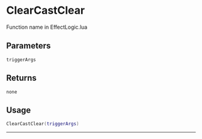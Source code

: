 # ClearCastClear
Function name in EffectLogic.lua
## Parameters
`triggerArgs`
## Returns
`none`
## Usage
```lua
ClearCastClear(triggerArgs)
```
---
